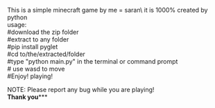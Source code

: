 This is a simple minecraft game by me = saran\ 
it is 1000% created by python\
usage:\
        #download the zip folder\
        #extract to any folder\
        #pip install pyglet\
        #cd  to/the/extracted/folder\
        #type "python main.py" in the terminal or command prompt\
        # use wasd to move \
        #Enjoy! playing!

NOTE: Please report any bug while you are playing!\
 **********************************Thank you*************************************
